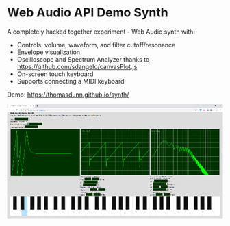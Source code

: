 Web Audio API Demo Synth
========================

A completely hacked together experiment - Web Audio synth with:

* Controls: volume, waveform, and filter cutoff/resonance
* Envelope visualization
* Oscilloscope and Spectrum Analyzer thanks to https://github.com/sdangelo/canvasPlot.js
* On-screen touch keyboard
* Supports connecting a MIDI keyboard

Demo: https://thomasdunn.github.io/synth/

![Screenshot](screenshot.png)
